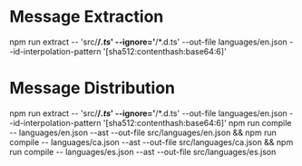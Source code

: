 # Message Extraction

npm run extract -- 'src/**/*.ts*' --ignore='**/*.d.ts' --out-file languages/en.json --id-interpolation-pattern '[sha512:contenthash:base64:6]'
# Message Distribution

npm run extract -- 'src/**/*.ts*' --ignore='**/*.d.ts' --out-file languages/en.json --id-interpolation-pattern '[sha512:contenthash:base64:6]'
npm run compile -- languages/en.json --ast --out-file src/languages/en.json &&
npm run compile -- languages/ca.json --ast --out-file src/languages/ca.json &&
npm run compile -- languages/es.json --ast --out-file src/languages/es.json

